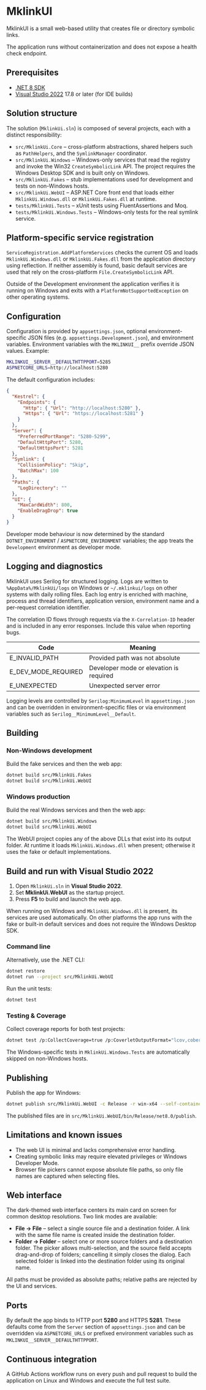# MklinkUI

MklinkUI is a small web-based utility that creates file or directory symbolic links.

The application runs without containerization and does not expose a health check endpoint.

## Prerequisites
- [.NET 8 SDK](https://dotnet.microsoft.com/)
- [Visual Studio 2022](https://visualstudio.microsoft.com/) 17.8 or later (for IDE builds)

## Solution structure
The solution (`MklinkUi.sln`) is composed of several projects, each with a distinct responsibility:

- `src/MklinkUi.Core` – cross-platform abstractions, shared helpers such as `PathHelpers`, and the `SymlinkManager` coordinator.
- `src/MklinkUi.Windows` – Windows-only services that read the registry and invoke the Win32 `CreateSymbolicLink` API. The project requires the Windows Desktop SDK and is built only on Windows.
- `src/MklinkUi.Fakes` – stub implementations used for development and tests on non-Windows hosts.
- `src/MklinkUi.WebUI` – ASP.NET Core front end that loads either `MklinkUi.Windows.dll` or `MklinkUi.Fakes.dll` at runtime.
- `tests/MklinkUi.Tests` – xUnit tests using FluentAssertions and Moq.
- `tests/MklinkUi.Windows.Tests` – Windows-only tests for the real symlink service.

## Platform-specific service registration
`ServiceRegistration.AddPlatformServices` checks the current OS and loads `MklinkUi.Windows.dll` or `MklinkUi.Fakes.dll` from the application directory using reflection. If neither assembly is found, basic default services are used that rely on the cross-platform `File.CreateSymbolicLink` API.

Outside of the Development environment the application verifies it is running on Windows and exits with a `PlatformNotSupportedException` on other operating systems.

## Configuration

Configuration is provided by `appsettings.json`, optional environment-specific JSON files (e.g. `appsettings.Development.json`), and environment variables. Environment variables with the `MKLINKUI__` prefix override JSON values. Example:

```bash
MKLINKUI__SERVER__DEFAULTHTTPPORT=5285
ASPNETCORE_URLS=http://localhost:5280
```

The default configuration includes:

```json
{
  "Kestrel": {
    "Endpoints": {
      "Http": { "Url": "http://localhost:5280" },
      "Https": { "Url": "https://localhost:5281" }
    }
  },
  "Server": {
    "PreferredPortRange": "5280-5299",
    "DefaultHttpPort": 5280,
    "DefaultHttpsPort": 5281
  },
  "Symlink": {
    "CollisionPolicy": "Skip",
    "BatchMax": 100
  },
  "Paths": {
    "LogDirectory": ""
  },
  "UI": {
    "MaxCardWidth": 800,
    "EnableDragDrop": true
  }
}
```

Developer mode behaviour is now determined by the standard `DOTNET_ENVIRONMENT` / `ASPNETCORE_ENVIRONMENT` variables; the app treats the `Development` environment as developer mode.

## Logging and diagnostics

MklinkUI uses Serilog for structured logging. Logs are written to `%AppData%/MklinkUi/logs` on Windows or `~/.mklinkui/logs` on other systems with daily rolling files. Each log entry is enriched with machine, process and thread identifiers, application version, environment name and a per-request correlation identifier.

The correlation ID flows through requests via the `X-Correlation-ID` header and is included in any error responses. Include this value when reporting bugs.

| Code | Meaning |
| --- | --- |
| E_INVALID_PATH | Provided path was not absolute |
| E_DEV_MODE_REQUIRED | Developer mode or elevation is required |
| E_UNEXPECTED | Unexpected server error |

Logging levels are controlled by `Serilog:MinimumLevel` in `appsettings.json` and can be overridden in environment-specific files or via environment variables such as `Serilog__MinimumLevel__Default`.

## Building
### Non-Windows development
Build the fake services and then the web app:

```bash
dotnet build src/MklinkUi.Fakes
dotnet build src/MklinkUi.WebUI
```

### Windows production
Build the real Windows services and then the web app:

```bash
dotnet build src/MklinkUi.Windows
dotnet build src/MklinkUi.WebUI
```

The WebUI project copies any of the above DLLs that exist into its output folder. At runtime it loads `MklinkUi.Windows.dll` when present; otherwise it uses the fake or default implementations.

## Build and run with Visual Studio 2022
1. Open `MklinkUi.sln` in **Visual Studio 2022**.
2. Set **MklinkUi.WebUI** as the startup project.
3. Press **F5** to build and launch the web app.

When running on Windows and `MklinkUi.Windows.dll` is present, its services are used automatically. On other platforms the app runs with the fake or built-in default services and does not require the Windows Desktop SDK.

### Command line
Alternatively, use the .NET CLI:

```bash
dotnet restore
dotnet run --project src/MklinkUi.WebUI
```

Run the unit tests:

```bash
dotnet test
```

### Testing & Coverage

Collect coverage reports for both test projects:

```bash
dotnet test /p:CollectCoverage=true /p:CoverletOutputFormat="lcov,cobertura"
```

The Windows-specific tests in `MklinkUi.Windows.Tests` are automatically skipped on non-Windows hosts.

## Publishing
Publish the app for Windows:

```bash
dotnet publish src/MklinkUi.WebUI -c Release -r win-x64 --self-contained false
```
The published files are in `src/MklinkUi.WebUI/bin/Release/net8.0/publish`.

## Limitations and known issues
- The web UI is minimal and lacks comprehensive error handling.
- Creating symbolic links may require elevated privileges or Windows Developer Mode.
- Browser file pickers cannot expose absolute file paths, so only file names are captured when selecting files.

## Web interface

The dark-themed web interface centers its main card on screen for common desktop resolutions. Two link modes are available:

- **File → File** – select a single source file and a destination folder. A link with the same file name is created inside the destination folder.
- **Folder → Folder** – select one or more source folders and a destination folder. The picker allows multi-selection, and the source field accepts drag-and-drop of folders; cancelling it simply closes the dialog. Each selected folder is linked into the destination folder using its original name.

All paths must be provided as absolute paths; relative paths are rejected by the UI and services.

## Ports

By default the app binds to HTTP port **5280** and HTTPS **5281**. These defaults come from the `Server` section of `appsettings.json` and can be overridden via `ASPNETCORE_URLS` or prefixed environment variables such as `MKLINKUI__SERVER__DEFAULTHTTPPORT`.


## Continuous integration
A GitHub Actions workflow runs on every push and pull request to build the application on Linux and Windows and execute the full test suite.
